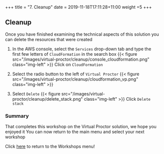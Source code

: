 +++
title = "7. Cleanup"
date = 2019-11-18T17:11:28+11:00
weight =5
+++

## Cleanup
Once you have finished examining the technical aspects of this solution you can delete the resources that were created

1.	In the AWS console, select the `Services` drop-down tab and type the first few letters of `CloudFormation` in the search box
{{< figure src="/images/virtual-proctor/cleanup/console_cloudformation.png" class="img-left" >}}
Click on `CloudFormation`

2.	Select the radio button to the left of `Virtual Proctor`
{{< figure src="/images/virtual-proctor/cleanup/cloudformation_vp.png" class="img-left" >}}

3.	Select `Delete`
{{< figure src="/images/virtual-proctor/cleanup/delete_stack.png" class="img-left" >}}
Click `Delete stack`

### Summary
That completes this workshop on the Virtual Proctor solution, we hope you enjoyed it
You can now return to the main menu and select your next workshop

Click [here](../../) to return to the Workshops menu!